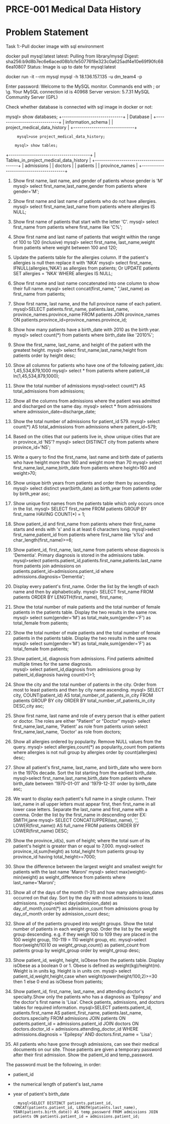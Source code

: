 # PRCE-001 Medical Data History

# Problem Statement
Task 1:-Pull docker image with sql environment
	
docker pull mysql:latest
latest: Pulling from library/mysql
Digest: sha256:b9d8b7ec6e6aced08b1cfe50776f8e323c0a625adf4e10e69f90fc686ea10807
Status: Image is up to date for mysql:latest


docker run -it --rm mysql mysql -h 18.136.157.135 -u dm_team4 -p

Enter password: 
Welcome to the MySQL monitor.  Commands end with ; or \g.
Your MySQL connection id is 40968
Server version: 5.7.31 MySQL Community Server (GPL)


Check whether database is connected with sql image in docker or not:
		
mysql> show databases;
+------------------------------+
| Database                     |
+------------------------------+
| information_schema           |
| project_medical_data_history |
+------------------------------+
		
		 mysql>use project_medical_data_history;
		
		mysql> show tables;
+----------------------------------------+
| Tables_in_project_medical_data_history |
+----------------------------------------+
| admissions                             |
| doctors                                |
| patients                               |
| province_names                         |
+----------------------------------------+


1. Show first name, last name, and gender of patients whose gender is 'M'
        mysql> select first_name,last_name,gender from patients where gender='M';

2. Show first name and last name of patients who do not have allergies.
	    mysql> select first_name,last_name from patients where allergies IS NULL;

3. Show first name of patients that start with the letter 'C'.
	    mysql> select first_name from patients where first_name like 'C%';

4. Show first name and last name of patients that weight within the range of 100 to 120 (inclusive)
	    mysql> select first_name, last_name,weight from patients where weight between 100 and 120;

5. Update the patients table for the allergies column. If the patient's allergies is null then replace it with 'NKA'
	    mysql> select first_name, IFNULL(allergies,'NKA') as allergies from patients;
	        Or
	        UPDATE patients SET allergies = 'NKA' WHERE allergies IS NULL;

6. Show first name and last name concatenated into one column to show their
full name.
	    mysql> select concat(first_name," ",last_name) as first_name from patients;

7. Show first name, last name, and the full province name of each patient.
        mysql>SELECT patients.first_name, patients.last_name, province_names.province_name FROM patients JOIN province_names ON patients.province_id=province_names.province_id;

8. Show how many patients have a birth_date with 2010 as the birth year.
	    mysql> select count(*) from patients where birth_date like '2010%';

9. Show the first_name, last_name, and height of the patient with the greatest height.
	    mysql> select first_name,last_name,height from patients order by height desc;

10. Show all columns for patients who have one of the following patient_ids: 1,45,534,879,1000
	    mysql> select * from patients where patient_id In(1,45,534,879,1000);

11. Show the total number of admissions
	    mysql>select count(*) AS total_admissions from admissions;

12. Show all the columns from admissions where the patient was admitted and discharged on the same day.
	    mysql> select * from admissions where admission_date=discharge_date;

13. Show the total number of admissions for patient_id 579.
	    mysql> select count(*) AS total_admissions from admissions where patient_id=579;

14. Based on the cities that our patients live in, show unique cities that are in province_id 'NS'?
        mysql> select DISTINCT city from patients where province_id='NS';

15. Write a query to find the first_name, last name and birth date of patients who have height more than 160 and weight more than 70
	    mysql> select first_name,last_name,birth_date from patients where height>160 and weight>70;

16. Show unique birth years from patients and order them by ascending.
	    mysql> select distinct year(birth_date) as birth_year from patients order by birth_year asc;

17. Show unique first names from the patients table which only occurs once in the list.
	    mysql> SELECT first_name FROM patients GROUP BY first_name HAVING COUNT(*) = 1;

18. Show patient_id and first_name from patients where their first_name starts and ends with 's' and is at least 6 characters long.
        mysql>select first_name,patient_id from patients where first_name like 's%s' and char_length(first_name)>=6;

19. Show patient_id, first_name, last_name from patients whose diagnosis is 'Dementia'. Primary diagnosis is stored in the admissions table.
        mysql>select patients.patient_id,patients.first_name,patients.last_name from patients join admissions on patients.patient_id=admissions.patient_id where admissions.diagnosis='Dementia';

20. Display every patient's first_name. Order the list by the length of each name and then by alphabetically.
        mysql> SELECT first_name FROM patients  ORDER BY LENGTH(first_name), first_name;

21. Show the total number of male patients and the total number of female patients in the patients table. Display the two results in the same row.
        mysql> select sum(gender='M') as total_male,sum(gender='F') as total_female from patients;

22. Show the total number of male patients and the total number of female patients in the patients table. Display the two results in the same row.
	    mysql> select sum(gender='M') as total_male,sum(gender='F') as total_female from patients;

23. Show patient_id, diagnosis from admissions. Find patients admitted multiple times for the same diagnosis.	
        mysql> select patient_id,diagnosis from admissions group by patient_id,diagnosis having count(*)>1;

24. Show the city and the total number of patients in the city. Order from most to least patients and then by city name ascending.
        mysql> SELECT city, COUNT(patient_id) AS total_number_of_patients_in_city FROM patients GROUP BY city ORDER BY total_number_of_patients_in_city DESC,city asc;

25. Show first name, last name and role of every person that is either patient or doctor. The roles are either "Patient" or "Doctor"
        mysql> select first_name,last_name, 'Patient' as role from patients union select first_name,last_name, 'Doctor' as role from doctors;

26. Show all allergies ordered by popularity. Remove NULL values from the query.
        mysql> select allergies,count(*) as popularity_count from patients where allergies is not null group by allergies order by count(allergies) desc; 

27. Show all patient's first_name, last_name, and birth_date who were born in the 1970s decade. Sort the list starting from the earliest birth_date.
        mysql>select first_name,last_name,birth_date from patients where birth_date between '1970-01-01' and '1979-12-31' order by birth_date asc;

28. We want to display each patient's full name in a single column. Their last_name in all upper letters must appear first, then first_name in all lower case letters. Separate the last_name and first_name with a comma. Order the list by the first_name in descending order EX: SMITH,jane
        mysql> SELECT CONCAT(UPPER(last_name), ',', LOWER(first_name)) AS full_name FROM patients ORDER BY LOWER(first_name) DESC;

29. Show the province_id(s), sum of height; where the total sum of its patient's height is greater than or equal to 7,000.
        mysql>select province_id,sum(height) as total_height from patients group by province_id having total_height>=7000;

30. Show the difference between the largest weight and smallest weight for patients with the last name 'Maroni'
        mysql> select max(weight)-min(weight) as weight_difference from patients where last_name='Maroni';

31. Show all of the days of the month (1-31) and how many admission_dates occurred on that day. Sort by the day with most admissions to least admissions.
        mysql>select day(admission_date) as day_of_month,count(*) as admission_count from admissions group by day_of_month order by admission_count desc;

32. Show all of the patients grouped into weight groups. Show the total number of patients in each weight group. Order the list by the weight group descending. e.g. if they weigh 100 to 109 they are placed in the 100 weight group, 110-119 = 110 weight group, etc.
        mysql>select floor(weight/10)*10 as weight_group,count(*) as patient_count from patients group by weight_group order by weight_group desc;

33. Show patient_id, weight, height, isObese from the patients table. Display isObese as a boolean 0 or 1. Obese is defined as weight(kg)/height(m). Weight is in units kg. Height is in units cm.
        mysql> select patient_id,weight,height,case when weight/power(height/100,2)>=30 then 1 else 0  end as isObese from patients;

34. Show patient_id, first_name, last_name, and attending doctor's specialty.Show only the patients who has a diagnosis as 'Epilepsy' and the doctor's first name is 'Lisa'. Check patients, admissions, and doctors tables for required information.
        mysql>SELECT patients.patient_id, patients.first_name AS patient_first_name, patients.last_name, doctors.specialty FROM admissions JOIN patients ON patients.patient_id = admissions.patient_id JOIN doctors ON doctors.doctor_id = admissions.attending_doctor_id WHERE admissions.diagnosis = 'Epilepsy' AND doctors.first_name = 'Lisa';

35. All patients who have gone through admissions, can see their medical documents on our site. Those patients are given a temporary password after their first admission. Show the patient_id and temp_password.

The password must be the following, in order:
- patient_id
- the numerical length of patient's last_name
- year of patient's birth_date

        mysql>SELECT DISTINCT patients.patient_id, CONCAT(patients.patient_id, LENGTH(patients.last_name), YEAR(patients.birth_date)) AS temp_password FROM admissions JOIN patients ON patients.patient_id = admissions.patient_id;
